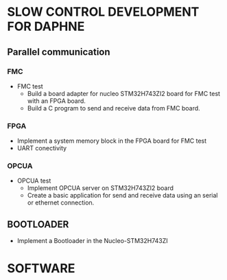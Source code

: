 # SLOW CONTROL DEVELOPMENT FOR DAPHNE 

## Parallel communication

### FMC
* FMC test
  - Build a board adapter for nucleo STM32H743ZI2 board for FMC test with an FPGA board.
  - Build a C program to send and receive data from FMC board.

### FPGA
  - Implement a system memory block in the FPGA board for FMC test
  - UART conectivity

### OPCUA
* OPCUA test
   - Implement OPCUA server on STM32H743ZI2 board
   - Create a basic application for send and receive data using an serial or ethernet connection.

## BOOTLOADER
  - Implement a Bootloader in the Nucleo-STM32H743ZI
 
# SOFTWARE
   [STM32cube IDE Editor]: <https://www.st.com/en/development-tools/stm32cubeide.html>
   [Vivado Desing Suite]: <https://www.xilinx.com/products/design-tools/vivado.html>